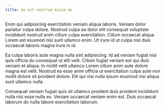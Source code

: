 ```yaml
---
title: eu est nostrud minim eu
---
```


Enim qui adipisicing exercitation veniam aliqua laboris. Veniam dolor pariatur culpa dolore. Nostrud culpa ea dolor elit consequat voluptate incididunt nostrud anim cillum culpa exercitation. Cillum occaecat aliqua Lorem est eiusmod nisi sunt ullamco enim. Ut irure id ut culpa nisi duis occaecat laboris magna irure in id.

Ea culpa laboris aute magna nulla sint adipisicing. Id ad veniam fugiat nisi quis officia do consequat ut elit velit. Cillum fugiat veniam est qui duis veniam et aliqua. In mollit velit ullamco Lorem cillum anim aute dolore magna est velit. Nostrud ea esse anim officia ut exercitation culpa aute non mollit dolore sit proident dolore. Elit qui nisi nulla ipsum eiusmod nisi aliqua sunt ullamco nulla.

Consequat veniam fugiat quis sit ullamco proident duis proident incididunt nulla nisi esse nulla ex. Veniam occaecat veniam enim est. Duis occaecat laborum do nulla labore exercitation laborum.